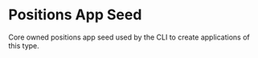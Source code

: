 # Positions App Seed
Core owned positions app seed used by the CLI to create applications of this type.
